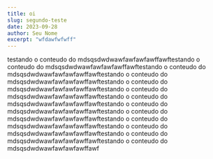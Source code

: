 ```yaml
---
title: oi   
slug: segundo-teste
date: 2023-09-28 
author: Seu Nome 
excerpt: "wfdawfwfwff" 
---
```



testando o conteudo do mdsqsdwdwawfawfawfawffawftestando o conteudo do mdsqsdwdwawfawfawfawffawftestando o conteudo do mdsqsdwdwawfawfawfawffawftestando o conteudo do mdsqsdwdwawfawfawfawffawftestando o conteudo do mdsqsdwdwawfawfawfawffawftestando o conteudo do mdsqsdwdwawfawfawfawffawftestando o conteudo do mdsqsdwdwawfawfawfawffawftestando o conteudo do mdsqsdwdwawfawfawfawffawftestando o conteudo do mdsqsdwdwawfawfawfawffawftestando o conteudo do mdsqsdwdwawfawfawfawffawftestando o conteudo do mdsqsdwdwawfawfawfawffawftestando o conteudo do mdsqsdwdwawfawfawfawffawftestando o conteudo do mdsqsdwdwawfawfawfawffawf